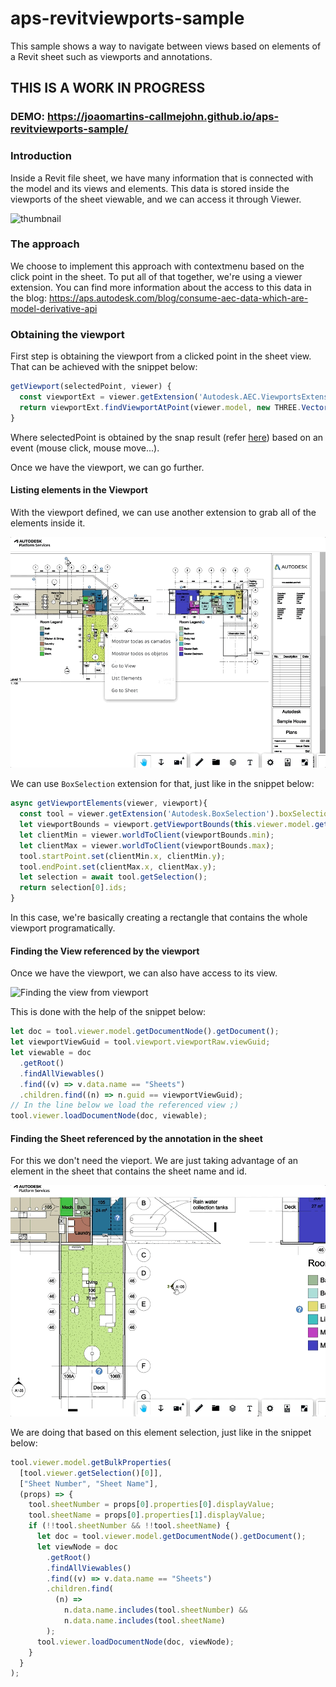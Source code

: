 # aps-revitviewports-sample

This sample shows a way to navigate between views based on elements of a Revit sheet such as viewports and annotations.

## THIS IS A WORK IN PROGRESS

### DEMO: https://joaomartins-callmejohn.github.io/aps-revitviewports-sample/

### Introduction

Inside a Revit file sheet, we have many information that is connected with the model and its views and elements.
This data is stored inside the viewports of the sheet viewable, and we can access it through Viewer.

![thumbnail](./assets/thumbnail.gif)

### The approach

We choose to implement this approach with contextmenu based on the click point in the sheet. To put all of that together, we're using a viewer extension.
You can find more information about the access to this data in the blog: https://aps.autodesk.com/blog/consume-aec-data-which-are-model-derivative-api

### Obtaining the viewport

First step is obtaining the viewport from a clicked point in the sheet view.
That can be achieved with the snippet below:

```js
getViewport(selectedPoint, viewer) {
  const viewportExt = viewer.getExtension('Autodesk.AEC.ViewportsExtension');
  return viewportExt.findViewportAtPoint(viewer.model, new THREE.Vector2(selectedPoint.x, selectedPoint.y));
}
```

Where selectedPoint is obtained by the snap result (refer [here](https://aps.autodesk.com/en/docs/viewer/v7/reference/Snapping/Snapper/)) based on an event (mouse click, mouse move...).

Once we have the viewport, we can go further.

#### Listing elements in the Viewport

With the viewport defined, we can use another extension to grab all of the elements inside it.

![Listing the elements](./images/listelements.gif)

We can use `BoxSelection` extension for that, just like in the snippet below:

```js
async getViewportElements(viewer, viewport){
  const tool = viewer.getExtension('Autodesk.BoxSelection').boxSelectionTool;
  let viewportBounds = viewport.getViewportBounds(this.viewer.model.getUnitScale());
  let clientMin = viewer.worldToClient(viewportBounds.min);
  let clientMax = viewer.worldToClient(viewportBounds.max);
  tool.startPoint.set(clientMin.x, clientMin.y);
  tool.endPoint.set(clientMax.x, clientMax.y);
  let selection = await tool.getSelection();
  return selection[0].ids;
}
```

In this case, we're basically creating a rectangle that contains the whole viewport programatically.

#### Finding the View referenced by the viewport

Once we have the viewport, we can also have access to its view.

![Finding the view from viewport]()

This is done with the help of the snippet below:

```js
let doc = tool.viewer.model.getDocumentNode().getDocument();
let viewportViewGuid = tool.viewport.viewportRaw.viewGuid;
let viewable = doc
  .getRoot()
  .findAllViewables()
  .find((v) => v.data.name == "Sheets")
  .children.find((n) => n.guid == viewportViewGuid);
// In the line below we load the referenced view ;)
tool.viewer.loadDocumentNode(doc, viewable);
```

#### Finding the Sheet referenced by the annotation in the sheet

For this we don't need the vieport. We are just taking advantage of an element in the sheet that contains the sheet name and id.

![Finding the sheet from the annotation element](./images/gotosheet.gif)

We are doing that based on this element selection, just like in the snippet below:

```js
tool.viewer.model.getBulkProperties(
  [tool.viewer.getSelection()[0]],
  ["Sheet Number", "Sheet Name"],
  (props) => {
    tool.sheetNumber = props[0].properties[0].displayValue;
    tool.sheetName = props[0].properties[1].displayValue;
    if (!!tool.sheetNumber && !!tool.sheetName) {
      let doc = tool.viewer.model.getDocumentNode().getDocument();
      let viewNode = doc
        .getRoot()
        .findAllViewables()
        .find((v) => v.data.name == "Sheets")
        .children.find(
          (n) =>
            n.data.name.includes(tool.sheetNumber) &&
            n.data.name.includes(tool.sheetName)
        );
      tool.viewer.loadDocumentNode(doc, viewNode);
    }
  }
);
```
